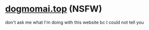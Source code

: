 # [dogmomai.top](http://dogmomai.top) (NSFW)
don't ask me what I'm doing with this website bc I could not tell you
